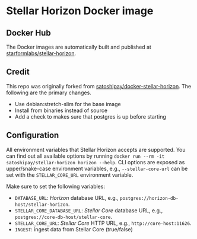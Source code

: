 # Stellar Horizon Docker image

## Docker Hub

The Docker images are automatically built and published at [starformlabs/stellar-horizon](https://hub.docker.com/r/starformlabs/stellar-horizon/).

## Credit

This repo was originally forked from [satoshipay/docker-stellar-horizon](https://github.com/satoshipay/docker-stellar-horizon). 
The following are the primary changes.

 - Use debian:stretch-slim for the base image
 - Install from binaries instead of source
 - Add a check to makes sure that postgres is up before starting
 
## Configuration

All environment variables that Stellar Horizon accepts are supported. You can find out all available options by running `docker run --rm -it satoshipay/stellar-horizon horizon --help`. CLI options are exposed as upper/snake-case environment variables, e.g., `--stellar-core-url` can be set with the `STELLAR_CORE_URL` environment variable.

Make sure to set the following variables:

* `DATABASE_URL`: *Horizon* database URL, e.g., `postgres://horizon-db-host/stellar-horizon`.
* `STELLAR_CORE_DATABASE_URL`: *Stellar Core* database URL, e.g., `postgres://core-db-host/stellar-core`.
* `STELLAR_CORE_URL`: *Stellar Core* HTTP URL, e.g., `http://core-host:11626`.
* `INGEST`: ingest data from Stellar Core (true/false)
